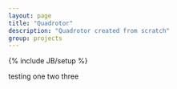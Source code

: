 ```yaml
---
layout: page
title: "Quadrotor"
description: "Quadrotor created from scratch"
group: projects
---
```

{% include JB/setup %}

testing one two three
